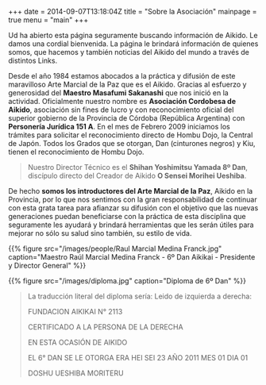 +++
date = 2014-09-07T13:18:04Z
title = "Sobre la Asociación"
mainpage = true
menu = "main"
+++

Ud ha abierto esta página seguramente buscando información de Aikido. Le 
damos una cordial bienvenida. La página le brindará información de quienes
somos, que hacemos y también noticias del Aikido del mundo a través de
distintos Links.

Desde el año 1984 estamos abocados a la práctica y difusión de este
maravilloso Arte Marcial de la Paz que es el Aikido. Gracias al
esfuerzo y generosidad del **Maestro Masafumi Sakanashi** que nos inició
en la actividad.
Oficialmente nuestro nombre es **Asociación Cordobesa de Aikido**, asociación 
sin fines de lucro y con reconocimiento oficial del superior gobierno de 
la Provincia de Córdoba (República Argentina) con **Personería Jurídica 151
A**.
En el mes de Febrero 2009 iniciamos los trámites para solicitar el 
reconocimiento directo de Hombu Dojo, la Central de Japón. Todos los Grados 
que se otorgan, Dan (cinturones negros) y Kiu, tienen el reconocimiento de
Hombu Dojo.

> Nuestro Director Técnico es el **Shihan Yoshimitsu Yamada 8º Dan**, discípulo 
> directo del Creador de Aikido **O Sensei Morihei Ueshiba**.

De hecho **somos los introductores del Arte Marcial de la Paz**, Aikido en la 
Provincia, por lo que nos sentimos con la gran responsabilidad de continuar 
con esta grata tarea para afianzar su difusión con el objetivo que las nuevas 
generaciones puedan beneficiarse con la práctica de esta disciplina que 
seguramente les ayudará y brindará herramientas que les serán útiles para 
mejorar no sólo su salud sino también, su estilo de vida.

{{% figure src="/images/people/Raul Marcial Medina Franck.jpg" caption="Maestro Raúl Marcial Medina Franck - 6º Dan Aikikai - Presidente y Director General" %}}

{{% figure src="/images/diploma.jpg" caption="Diploma de 6º Dan" %}}

> La traducción literal del diploma sería:
> Leido de izquierda a derecha: 
>
> FUNDACION AIKIKAI N° 2113
>
> CERTIFICADO A LA PERSONA DE LA DERECHA
>
> EN ESTA OCASIÓN DE AIKIDO
>
> EL 6° DAN SE LE OTORGA ERA HEI SEI 23 AÑO 2011 MES 01 DIA 01
>
> DOSHU UESHIBA MORITERU
